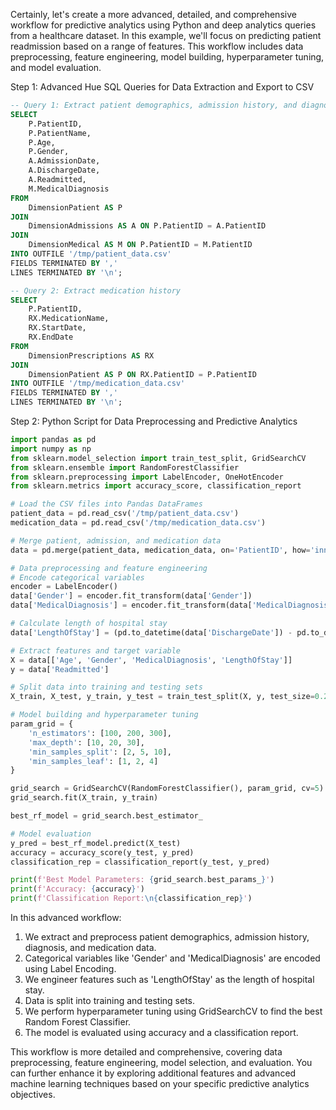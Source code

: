 Certainly, let's create a more advanced, detailed, and comprehensive workflow for predictive analytics using Python and deep analytics queries from a healthcare dataset. In this example, we'll focus on predicting patient readmission based on a range of features. This workflow includes data preprocessing, feature engineering, model building, hyperparameter tuning, and model evaluation.

Step 1: Advanced Hue SQL Queries for Data Extraction and Export to CSV

```sql
-- Query 1: Extract patient demographics, admission history, and diagnosis
SELECT
    P.PatientID,
    P.PatientName,
    P.Age,
    P.Gender,
    A.AdmissionDate,
    A.DischargeDate,
    A.Readmitted,
    M.MedicalDiagnosis
FROM
    DimensionPatient AS P
JOIN
    DimensionAdmissions AS A ON P.PatientID = A.PatientID
JOIN
    DimensionMedical AS M ON P.PatientID = M.PatientID
INTO OUTFILE '/tmp/patient_data.csv'
FIELDS TERMINATED BY ','
LINES TERMINATED BY '\n';

-- Query 2: Extract medication history
SELECT
    P.PatientID,
    RX.MedicationName,
    RX.StartDate,
    RX.EndDate
FROM
    DimensionPrescriptions AS RX
JOIN
    DimensionPatient AS P ON RX.PatientID = P.PatientID
INTO OUTFILE '/tmp/medication_data.csv'
FIELDS TERMINATED BY ','
LINES TERMINATED BY '\n';
```

Step 2: Python Script for Data Preprocessing and Predictive Analytics

```python
import pandas as pd
import numpy as np
from sklearn.model_selection import train_test_split, GridSearchCV
from sklearn.ensemble import RandomForestClassifier
from sklearn.preprocessing import LabelEncoder, OneHotEncoder
from sklearn.metrics import accuracy_score, classification_report

# Load the CSV files into Pandas DataFrames
patient_data = pd.read_csv('/tmp/patient_data.csv')
medication_data = pd.read_csv('/tmp/medication_data.csv')

# Merge patient, admission, and medication data
data = pd.merge(patient_data, medication_data, on='PatientID', how='inner')

# Data preprocessing and feature engineering
# Encode categorical variables
encoder = LabelEncoder()
data['Gender'] = encoder.fit_transform(data['Gender'])
data['MedicalDiagnosis'] = encoder.fit_transform(data['MedicalDiagnosis'])

# Calculate length of hospital stay
data['LengthOfStay'] = (pd.to_datetime(data['DischargeDate']) - pd.to_datetime(data['AdmissionDate'])).dt.days

# Extract features and target variable
X = data[['Age', 'Gender', 'MedicalDiagnosis', 'LengthOfStay']]
y = data['Readmitted']

# Split data into training and testing sets
X_train, X_test, y_train, y_test = train_test_split(X, y, test_size=0.2, random_state=42)

# Model building and hyperparameter tuning
param_grid = {
    'n_estimators': [100, 200, 300],
    'max_depth': [10, 20, 30],
    'min_samples_split': [2, 5, 10],
    'min_samples_leaf': [1, 2, 4]
}

grid_search = GridSearchCV(RandomForestClassifier(), param_grid, cv=5)
grid_search.fit(X_train, y_train)

best_rf_model = grid_search.best_estimator_

# Model evaluation
y_pred = best_rf_model.predict(X_test)
accuracy = accuracy_score(y_test, y_pred)
classification_rep = classification_report(y_test, y_pred)

print(f'Best Model Parameters: {grid_search.best_params_}')
print(f'Accuracy: {accuracy}')
print(f'Classification Report:\n{classification_rep}')
```

In this advanced workflow:

1. We extract and preprocess patient demographics, admission history, diagnosis, and medication data.
2. Categorical variables like 'Gender' and 'MedicalDiagnosis' are encoded using Label Encoding.
3. We engineer features such as 'LengthOfStay' as the length of hospital stay.
4. Data is split into training and testing sets.
5. We perform hyperparameter tuning using GridSearchCV to find the best Random Forest Classifier.
6. The model is evaluated using accuracy and a classification report.

This workflow is more detailed and comprehensive, covering data preprocessing, feature engineering, model selection, and evaluation. You can further enhance it by exploring additional features and advanced machine learning techniques based on your specific predictive analytics objectives.